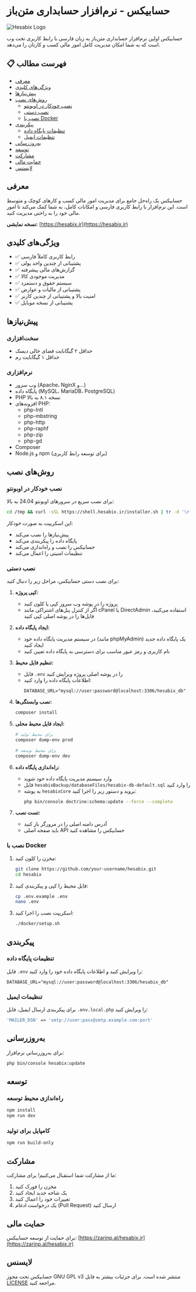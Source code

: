 # حسابیکس - نرم‌افزار حسابداری متن‌باز

![Hesabix Logo](https://hesabix.ir/favicon/favicon.svg)

حسابیکس اولین نرم‌افزار حسابداری متن‌باز به زبان فارسی با رابط کاربری تحت وب است که به شما امکان مدیریت کامل امور مالی کسب و کارتان را می‌دهد.

## 📋 فهرست مطالب

- [معرفی](#معرفی)
- [ویژگی‌های کلیدی](#ویژگی‌های-کلیدی)
- [پیش‌نیازها](#پیش‌نیازها)
- [روش‌های نصب](#روش‌های-نصب)
  - [نصب خودکار در اوبونتو](#نصب-خودکار-در-اوبونتو)
  - [نصب دستی](#نصب-دستی)
  - [نصب با Docker](#نصب-با-docker)
- [پیکربندی](#پیکربندی)
  - [تنظیمات پایگاه داده](#تنظیمات-پایگاه-داده)
  - [تنظیمات ایمیل](#تنظیمات-ایمیل)
- [به‌روزرسانی](#به‌روزرسانی)
- [توسعه](#توسعه)
- [مشارکت](#مشارکت)
- [حمایت مالی](#حمایت-مالی)
- [لایسنس](#لایسنس)

## معرفی

حسابیکس یک راه‌حل جامع برای مدیریت امور مالی کسب و کارهای کوچک و متوسط است. این نرم‌افزار با رابط کاربری فارسی و امکانات کامل، به شما کمک می‌کند تا امور مالی خود را به راحتی مدیریت کنید.

**نسخه نمایشی:** [https://hesabix.ir](https://hesabix.ir)

## ویژگی‌های کلیدی

- ✅ رابط کاربری کاملاً فارسی
- ✅ پشتیبانی از چندین واحد پولی
- ✅ گزارش‌های مالی پیشرفته
- ✅ مدیریت موجودی کالا
- ✅ سیستم حقوق و دستمزد
- ✅ پشتیبانی از مالیات و عوارض
- ✅ امنیت بالا و پشتیبانی از چندین کاربر
- ✅ پشتیبانی از نسخه موبایل

## پیش‌نیازها

### سخت‌افزاری
- حداقل ۲ گیگابایت فضای خالی دیسک
- حداقل ۱ گیگابایت رم

### نرم‌افزاری
- وب سرور (Apache، NginX و...)
- پایگاه داده (MySQL، MariaDB، PostgreSQL)
- PHP نسخه ۸.۱ به بالا
- افزونه‌های PHP:
  - php-Intl
  - php-mbstring
  - php-http
  - php-raphf
  - php-zip
  - php-gd
- Composer
- Node.js و npm (برای توسعه رابط کاربری)

## روش‌های نصب

### نصب خودکار در اوبونتو

برای نصب سریع در سرورهای اوبونتو 24.04 به بالا:

```bash
cd /tmp && curl -sSL https://shell.hesabix.ir/installer.sh | tr -d '\r' > installer.sh && chmod +x installer.sh && sudo bash installer.sh
```

این اسکریپت به صورت خودکار:
- پیش‌نیازها را نصب می‌کند
- پایگاه داده را پیکربندی می‌کند
- حسابیکس را نصب و راه‌اندازی می‌کند
- تنظیمات امنیتی را اعمال می‌کند

### نصب دستی

برای نصب دستی حسابیکس، مراحل زیر را دنبال کنید:

1. **کپی پروژه:**
   - پروژه را در پوشه وب سرور کپی یا کلون کنید
   - اگر از کنترل پنل‌های اشتراکی مانند cPanel یا DirectAdmin استفاده می‌کنید، فایل‌ها را در پوشه اصلی کپی کنید

2. **ایجاد پایگاه داده:**
   - در سیستم مدیریت پایگاه داده خود (مانند phpMyAdmin) یک پایگاه داده جدید ایجاد کنید
   - نام کاربری و رمز عبور مناسب برای دسترسی به پایگاه داده تعیین کنید

3. **تنظیم فایل محیط:**
   - فایل `.env` را در پوشه اصلی پروژه ویرایش کنید
   - اطلاعات پایگاه داده را وارد کنید:
     ```env
     DATABASE_URL="mysql://user:password@localhost:3306/hesabix_db"
     ```

4. **نصب وابستگی‌ها:**
   ```bash
   composer install
   ```

5. **ایجاد فایل محیط محلی:**
   ```bash
   # برای محیط تولید
   composer dump-env prod
   
   # برای محیط توسعه
   composer dump-env dev
   ```

6. **راه‌اندازی پایگاه داده:**
   - وارد سیستم مدیریت پایگاه داده خود شوید
   - فایل `hesabixBackup/databaseFiles/hesabix-db-default.sql` را وارد کنید
   - به پوشه `hesabixCore` بروید و دستور زیر را اجرا کنید:
     ```bash
     php bin/console doctrine:schema:update --force --complete
     ```

7. **تست نصب:**
   - آدرس دامنه اصلی را در مرورگر باز کنید
   - باید صفحه اصلی API حسابیکس را مشاهده کنید

### نصب با Docker

1. مخزن را کلون کنید:
   ```bash
   git clone https://github.com/your-username/hesabix.git
   cd hesabix
   ```

2. فایل محیط را کپی و پیکربندی کنید:
   ```bash
   cp .env.example .env
   nano .env
   ```

3. اسکریپت نصب را اجرا کنید:
   ```bash
   ./docker/setup.sh
   ```

## پیکربندی

### تنظیمات پایگاه داده

فایل `.env` را ویرایش کنید و اطلاعات پایگاه داده خود را وارد کنید:

```env
DATABASE_URL="mysql://user:password@localhost:3306/hesabix_db"
```

### تنظیمات ایمیل

برای پیکربندی ارسال ایمیل، فایل `.env.local.php` را ویرایش کنید:

```php
'MAILER_DSN' => 'smtp://user:pass@smtp.example.com:port'
```

## به‌روزرسانی

برای به‌روزرسانی نرم‌افزار:

```bash
php bin/console hesabix:update
```

## توسعه

### راه‌اندازی محیط توسعه

```bash
npm install
npm run dev
```

### کامپایل برای تولید

```bash
npm run build-only
```

## مشارکت

ما از مشارکت شما استقبال می‌کنیم! برای مشارکت:

1. مخزن را فورک کنید
2. یک شاخه جدید ایجاد کنید
3. تغییرات خود را اعمال کنید
4. یک درخواست ادغام (Pull Request) ارسال کنید

## حمایت مالی

برای حمایت از توسعه حسابیکس:
[https://zarinp.al/hesabix.ir](https://zarinp.al/hesabix.ir)

## لایسنس

حسابیکس تحت مجوز GNU GPL v3 منتشر شده است. برای جزئیات بیشتر به فایل [LICENSE](LICENSE) مراجعه کنید.
